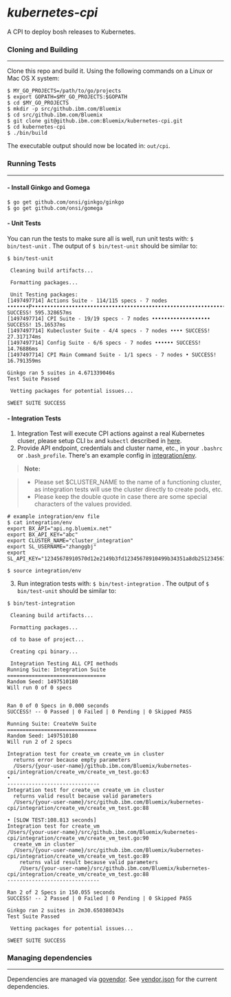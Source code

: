 ***kubernetes-cpi***
==================
A CPI to deploy bosh releases to Kubernetes.

### Cloning and Building
------------------------

Clone this repo and build it. Using the following commands on a Linux or Mac OS X system:

```
$ MY_GO_PROJECTS=/path/to/go/projects
$ export GOPATH=$MY_GO_PROJECTS:$GOPATH
$ cd $MY_GO_PROJECTS
$ mkdir -p src/github.ibm.com/Bluemix
$ cd src/github.ibm.com/Bluemix
$ git clone git@github.ibm.com:Bluemix/kubernetes-cpi.git
$ cd kubernetes-cpi
$ ./bin/build
```
The executable output should now be located in: `out/cpi`.

### Running Tests
-----------------

#### - Install Ginkgo and Gomega

```shell
$ go get github.com/onsi/ginkgo/ginkgo
$ go get github.com/onsi/gomega
```

#### - Unit Tests

You can run the tests to make sure all is well, run unit tests with: `$ bin/test-unit` . The output of `$ bin/test-unit` should be similar to:

```
$ bin/test-unit

 Cleaning build artifacts...

 Formatting packages...

 Unit Testing packages:
[1497497714] Actions Suite - 114/115 specs - 7 nodes •••••••P••••••••••••••••••••••••••••••••••••••••••••••••••••••••••••••••••••••••••••••••••••••••••••••••••••••••••• SUCCESS! 595.328657ms
[1497497714] CPI Suite - 19/19 specs - 7 nodes ••••••••••••••••••• SUCCESS! 15.16537ms
[1497497714] Kubecluster Suite - 4/4 specs - 7 nodes •••• SUCCESS! 27.317174ms
[1497497714] Config Suite - 6/6 specs - 7 nodes •••••• SUCCESS! 14.76886ms
[1497497714] CPI Main Command Suite - 1/1 specs - 7 nodes • SUCCESS! 16.791359ms

Ginkgo ran 5 suites in 4.671339046s
Test Suite Passed

 Vetting packages for potential issues...

SWEET SUITE SUCCESS
```

#### - Integration Tests

 1. Integration Test will execute CPI actions against a real Kubernetes cluser, please setup CLI `bx` and `kubectl` described in [here](https://console.bluemix.net/docs/containers/cs_cli_install.html#cs_cli_install).
 2. Provide API endpoint, credentials and cluster name, etc., in your `.bashrc` or `.bash_profile`. There's an example config in [integration/env](integration/env).
 > **Note:**

 > - Please set $CLUSTER_NAME to the name of a functioning cluster, as integration tests will use the cluster directly to create pods, etc.
 > - Please keep the double quote in case there are some special characters of the values provided.



```
# example integration/env file
$ cat integration/env
export BX_API="api.ng.bluemix.net"
export BX_API_KEY="abc"
export CLUSTER_NAME="cluster_integration"
export SL_USERNAME="zhanggbj"
export SL_API_KEY="12345678910570d12e2149b3fd12345678910499b34351a8db2512345678910"

$ source integration/env
```
3. Run integration tests with: `$ bin/test-integration` . The output of  `$ bin/test-unit` should be similar to:
```
$ bin/test-integration

 Cleaning build artifacts...

 Formatting packages...

 cd to base of project...

 Creating cpi binary...

 Integration Testing ALL CPI methods
Running Suite: Integration Suite
================================
Random Seed: 1497510180
Will run 0 of 0 specs


Ran 0 of 0 Specs in 0.000 seconds
SUCCESS! -- 0 Passed | 0 Failed | 0 Pending | 0 Skipped PASS

Running Suite: CreateVm Suite
=============================
Random Seed: 1497510180
Will run 2 of 2 specs

Integration test for create_vm create_vm in cluster
  returns error because empty parameters
  /Users/{your-user-name}/github.ibm.com/Bluemix/kubernetes-cpi/integration/create_vm/create_vm_test.go:63
•
------------------------------
Integration test for create_vm create_vm in cluster
  returns valid result because valid parameters
  /Users/{your-user-name}/src/github.ibm.com/Bluemix/kubernetes-cpi/integration/create_vm/create_vm_test.go:88

• [SLOW TEST:108.813 seconds]
Integration test for create_vm
/Users/{your-user-name}/src/github.ibm.com/Bluemix/kubernetes-cpi/integration/create_vm/create_vm_test.go:90
  create_vm in cluster
  /Users/{your-user-name}/src/github.ibm.com/Bluemix/kubernetes-cpi/integration/create_vm/create_vm_test.go:89
    returns valid result because valid parameters
    /Users/{your-user-name}/src/github.ibm.com/Bluemix/kubernetes-cpi/integration/create_vm/create_vm_test.go:88
------------------------------

Ran 2 of 2 Specs in 150.055 seconds
SUCCESS! -- 2 Passed | 0 Failed | 0 Pending | 0 Skipped PASS

Ginkgo ran 2 suites in 2m30.650380343s
Test Suite Passed

 Vetting packages for potential issues...

SWEET SUITE SUCCESS
```

### Managing dependencies
-------------------------

Dependencies are managed via [govendor](https://github.com/kardianos/govendor). See [vendor.json](vendor/vendor.json) for the current dependencies.
